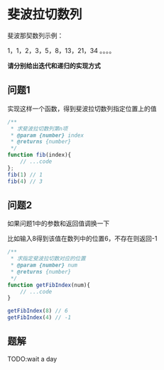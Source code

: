 # 斐波拉切数列

斐波那契数列示例： 

1，1，2，3，5，8，13，21，34 。。。。

**请分别给出迭代和递归的实现方式**

## 问题1
实现这样一个函数，得到斐波拉切数列指定位置上的值

```js
/**
 * 求斐波拉切数列第n项
 * @param {number} index 
 * @returns {number}
 */
function fib(index){
    // ...code
};
fib(1) // 1
fib(4) // 3
```

## 问题2
如果问题1中的参数和返回值调换一下

比如输入8得到该值在数列中的位置6，不存在则返回-1

```js
/**
 * 求指定斐波拉切数对应的位置
 * @param {number} num 
 * @returns {number}
 */
function getFibIndex(num){
    // ...code
}

getFibIndex(8) // 6
getFibIndex(4) // -1
```

## 题解
TODO:wait a day